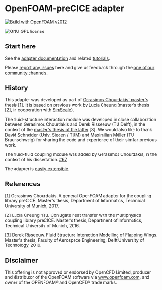 # OpenFOAM-preCICE adapter
[![Build with OpenFOAM v2012](https://github.com/precice/openfoam-adapter/actions/workflows/build.yml/badge.svg?branch=develop)](https://github.com/precice/openfoam-adapter/actions/workflows/build.yml)
<!-- <a style="text-decoration: none" href="https://travis-ci.org/precice/openfoam-adapter" target="_blank">
    <img src="https://travis-ci.org/precice/openfoam-adapter.svg?branch=master" alt="Build status">
</a> -->
<a style="text-decoration: none" href="https://github.com/precice/openfoam-adapter/blob/master/LICENSE" target="_blank">
    <img src="https://img.shields.io/github/license/precice/openfoam-adapter.svg" alt="GNU GPL license">
</a>

## Start here

See the [adapter documentation](https://precice.org/adapter-openfoam-overview.html) and related [tutorials](https://precice.org/tutorials.html).

Please [report any issues](https://github.com/precice/openfoam-adapter/issues) here and give us feedback through the [one of our community channels](https://precice.org/community-channels.html).

## History

This adapter was developed as part of [Gerasimos Chourdakis' master's thesis](https://mediatum.ub.tum.de/1462269) [1].
It is based on [previous work](https://github.com/ludcila/CHT-preCICE) by Lucia Cheung ([master's thesis](https://www5.in.tum.de/pub/Cheung2016_Thesis.pdf) [2], in cooperation with [SimScale](https://www.simscale.com/)).

The fluid-structure interaction module was developed in close collaboration between Gerasimos Chourdakis and Derek Risseeuw (TU Delft), in the context of the [master's thesis of the latter](http://resolver.tudelft.nl/uuid:70beddde-e870-4c62-9a2f-8758b4e49123) [3]. We would also like to thank David Schneider (Univ. Siegen / TUM) and Maximilian Müller (TU Braunschweig) for sharing the code and experience of their similar previous work.

The fluid-fluid coupling module was added by Gerasimos Chourdakis, in the context of his dissertation. [#67](https://github.com/precice/openfoam-adapter/pull/67)

The adapter is [easily extensible](https://precice.org/adapter-openfoam-extend.html).

## References

[1] Gerasimos Chourdakis. A general OpenFOAM adapter for the coupling library preCICE. Master's thesis, Department of Informatics, Technical University of Munich, 2017.

[2] Lucia Cheung Yau. Conjugate heat transfer with the multiphysics coupling library preCICE. Master’s thesis, Department of Informatics, Technical University of Munich, 2016.

[3] Derek Risseeuw. Fluid Structure Interaction Modelling of Flapping Wings. Master's thesis, Faculty of Aerospace Engineering, Delft University of Technology, 2019.

## Disclaimer

This offering is not approved or endorsed by OpenCFD Limited, producer and distributor of the OpenFOAM software via www.openfoam.com, and owner of the OPENFOAM®  and OpenCFD®  trade marks.
